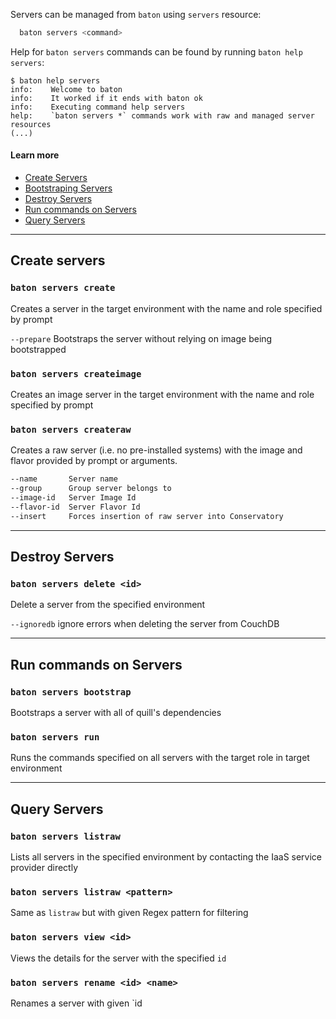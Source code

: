Servers can be managed from `baton` using `servers` resource:

``` bash
  baton servers <command>
```

Help for `baton servers` commands can be found by running `baton help servers`:

```
$ baton help servers
info:    Welcome to baton
info:    It worked if it ends with baton ok
info:    Executing command help servers
help:    `baton servers *` commands work with raw and managed server resources
(...)
```

#### Learn more

* [Create Servers](#create-servers)
* [Bootstraping Servers](/baton/bootstrapping)
* [Destroy Servers](#destroy-servers)
* [Run commands on Servers](#run-commands-on-servers)
* [Query Servers](#query-servers)

<hr>

## Create servers

### `baton servers create`

Creates a server in the target environment with the name and role specified by prompt

`--prepare` Bootstraps the server without relying on image being bootstrapped

### `baton servers createimage`

Creates an image server in the target environment with the name and role specified by prompt

### `baton servers createraw`

Creates a raw server (i.e. no pre-installed systems) with the image and flavor provided by prompt or arguments.

``` bash
--name       Server name
--group      Group server belongs to
--image-id   Server Image Id
--flavor-id  Server Flavor Id
--insert     Forces insertion of raw server into Conservatory
```

<hr>

## Destroy Servers

### `baton servers delete <id>`

Delete a server from the specified environment

`--ignoredb`   ignore errors when deleting the server from CouchDB

<hr>

## Run commands on Servers

### `baton servers bootstrap`

Bootstraps a server with all of quill's dependencies

### `baton servers run`

Runs the commands specified on all servers with the target role in target environment

<hr>

## Query Servers

### `baton servers listraw`

Lists all servers in the specified environment by contacting the IaaS service provider directly

### `baton servers listraw <pattern>`

Same as `listraw` but with given Regex pattern for filtering

### `baton servers view <id>`

Views the details for the server with the specified `id`

### `baton servers rename <id> <name>`

Renames a server with given `id

[meta:title]: <> (servers: Servers management)